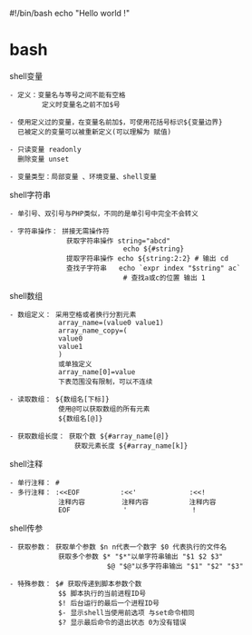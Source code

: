 #!/bin/bash
echo "Hello world !"

# bash

shell变量 

	- 定义：变量名与等号之间不能有空格
			定义时变量名之前不加$号

	- 使用定义过的变量，在变量名前加$，可使用花括号标识${变量边界}
	  已被定义的变量可以被重新定义(可以理解为 赋值)

	- 只读变量 readonly
	  删除变量 unset

	- 变量类型：局部变量 、环境变量、shell变量

shell字符串

	- 单引号、双引号与PHP类似，不同的是单引号中完全不会转义

	- 字符串操作： 拼接无需操作符
				  获取字符串操作 string="abcd"
				  				echo ${#string}
				  提取字符串操作 echo ${string:2:2} # 输出 cd
				  查找子字符串   echo `expr index "$string" ac`
				  				# 查找a或c的位置 输出 1

shell数组

	- 数组定义： 采用空格或者换行分割元素
				array_name=(value0 value1)
				array_name_copy=(
				value0
				value1
				)
				或单独定义
				array_name[0]=value
				下表范围没有限制，可以不连续

	- 读取数组： ${数组名[下标]}
				使用@可以获取数组的所有元素
				${数组名[@]}

	- 获取数组长度： 获取个数 ${#array_name[@]}
					获取元素长度 ${#array_name[k]}

shell注释

	- 单行注释： #
	- 多行注释： :<<EOF          :<<'             :<<!
	            注释内容         注释内容          注释内容
	            EOF             '                !

shell传参

	- 获取参数： 获取单个参数 $n n代表一个数字 $0 代表执行的文件名
				获取多个参数 $* "$*"以单字符串输出 "$1 $2 $3"
							$@ "$@"以多字符串输出 "$1" "$2" "$3"
	
	- 特殊参数： $# 获取传递到脚本参数个数
				$$ 脚本执行的当前进程ID号
				$! 后台运行的最后一个进程ID号
				$- 显示shell当使用前选项 与set命令相同
				$? 显示最后命令的退出状态 0为没有错误
